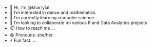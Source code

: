 - 👋 Hi, I’m @kharrylal
- 👀 I’m interested in dance and mathematics.
- 🌱 I’m currently learning computer science.
- 💞️ I’m looking to collaborate on various R and Data Analytics projects
- 📫 How to reach me ...
- 😄 Pronouns: she/her
- ⚡ Fun fact: ...

<!---
kharrylal/kharrylal is a ✨ special ✨ repository because its `README.md` (this file) appears on your GitHub profile.
You can click the Preview link to take a look at your changes.
--->
